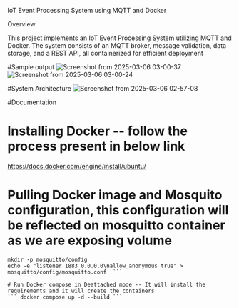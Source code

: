 IoT Event Processing System using MQTT and Docker

Overview

This project implements an IoT Event Processing System utilizing MQTT and Docker. The system consists of an MQTT broker, message validation, data storage, and a REST API, all containerized for efficient deployment

#Sample output
![Screenshot from 2025-03-06 03-00-37](https://github.com/user-attachments/assets/179d6bb1-a200-4fb1-aa02-5c61054b5f63)
![Screenshot from 2025-03-06 03-00-24](https://github.com/user-attachments/assets/5d0dde18-a6db-4fd8-a580-de6a95e38b18)


#System Architecture
![Screenshot from 2025-03-06 02-57-08](https://github.com/user-attachments/assets/a3ac52d8-ef73-448f-b580-5cdf9032a6d6)

#Documentation
# Installing Docker -- follow the process present in below link
https://docs.docker.com/engine/install/ubuntu/

# Pulling Docker image and Mosquito configuration, this configuration will be reflected on mosquitto container as we are exposing volume
``` docker pull eclipse-mosquitto
mkdir -p mosquitto/config
echo -e "listener 1883 0.0.0.0\nallow_anonymous true" > mosquitto/config/mosquitto.conf  ```

# Run Docker compose in Deattached mode -- It will install the requirements and it will create the containers
``` docker compose up -d --build ```

